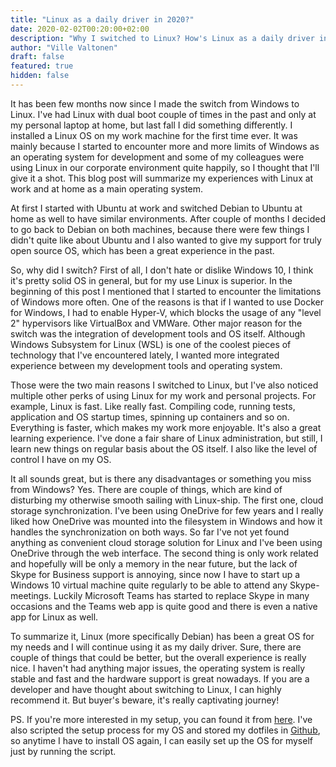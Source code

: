 ```yaml
---
title: "Linux as a daily driver in 2020?"
date: 2020-02-02T00:20:00+02:00
description: "Why I switched to Linux? How's Linux as a daily driver in 2020? Do I miss something from Windows? A short summary of my experiences with Linux as my daily driver."
author: "Ville Valtonen"
draft: false
featured: true
hidden: false
---
```


It has been few months now since I made the switch from Windows to Linux. I've had Linux with dual boot couple of times in the past and only at my personal laptop at home, but last fall I did something differently. I installed a Linux OS on my work machine for the first time ever. It was mainly because I started to encounter more and more limits of Windows as an operating system for development and some of my colleagues were using Linux in our corporate environment quite happily, so I thought that I'll give it a shot. This blog post will summarize my experiences with Linux at work and at home as a main operating system.

At first I started with Ubuntu at work and switched Debian to Ubuntu at home as well to have similar environments. After couple of months I decided to go back to Debian on both machines, because there were few things I didn't quite like about Ubuntu and I also wanted to give my support for truly open source OS, which has been a great experience in the past.

So, why did I switch? First of all, I don't hate or dislike Windows 10, I think it's pretty solid OS in general, but for my use Linux is superior. In the beginning of this post I mentioned that I started to encounter the limitations of Windows more often. One of the reasons is that if I wanted to use Docker for Windows, I had to enable Hyper-V, which blocks the usage of any "level 2" hypervisors like VirtualBox and VMWare. Other major reason for the switch was the integration of development tools and OS itself. Although Windows Subsystem for Linux (WSL) is one of the coolest pieces of technology that I've encountered lately, I wanted more integrated experience between my development tools and operating system.

Those were the two main reasons I switched to Linux, but I've also noticed multiple other perks of using Linux for my work and personal projects. For example, Linux is fast. Like really fast. Compiling code, running tests, application and OS startup times, spinning up containers and so on. Everything is faster, which makes my work more enjoyable. It's also a great learning experience. I've done a fair share of Linux administration, but still, I learn new things on regular basis about the OS itself. I also like the level of control I have on my OS.

It all sounds great, but is there any disadvantages or something you miss from Windows? Yes. There are couple of things, which are kind of disturbing my otherwise smooth sailing with Linux-ship. The first one, cloud storage synchronization. I've been using OneDrive for few years and I really liked how OneDrive was mounted into the filesystem in Windows and how it handles the synchronization on both ways. So far I've not yet found anything as convenient cloud storage solution for Linux and I've been using OneDrive through the web interface. The second thing is only work related and hopefully will be only a memory in the near future, but the lack of Skype for Business support is annoying, since now I have to start up a Windows 10 virtual machine quite regularly to be able to attend any Skype-meetings. Luckily Microsoft Teams has started to replace Skype in many occasions and the Teams web app is quite good and there is even a native app for Linux as well.

To summarize it, Linux (more specifically Debian) has been a great OS for my needs and I will continue using it as my daily driver. Sure, there are couple of things that could be better, but the overall experience is really nice. I haven't had anything major issues, the operating system is really stable and fast and the hardware support is great nowadays. If you are a developer and have thought about switching to Linux, I can highly recommend it. But buyer's beware, it's really captivating journey!

PS. If you're more interested in my setup, you can found it from [here](https://vvaltonen.com/post/gear). I've also scripted the setup process for my OS and stored my dotfiles in [Github](https://github.com/villeval/dotfiles), so anytime I have to install OS again, I can easily set up the OS for myself just by running the script.